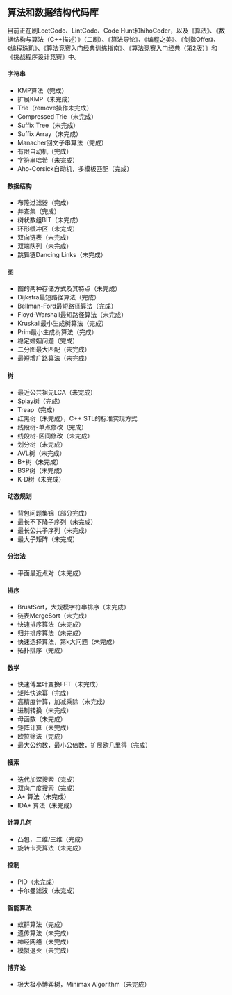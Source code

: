 ## 算法和数据结构代码库

目前正在刷LeetCode、LintCode、Code Hunt和hihoCoder，以及《算法》、《数据结构与算法（C++描述）》（二刷）、《算法导论》、《编程之美》、《剑指Offer》、《编程珠玑》、《算法竞赛入门经典训练指南》、《算法竞赛入门经典（第2版）》和《挑战程序设计竞赛》中。

#### 字符串
* KMP算法（完成）
* 扩展KMP（未完成）
* Trie（remove操作未完成）
* Compressed Trie（未完成）
* Suffix Tree（未完成）
* Suffix Array（未完成）
* Manacher回文子串算法（完成）
* 有限自动机（完成）
* 字符串哈希（未完成）
* Aho-Corsick自动机，多模板匹配（完成）

#### 数据结构
* 布隆过滤器（完成）
* 并查集（完成）
* 树状数组BIT（未完成）
* 环形缓冲区（未完成）
* 双向链表（未完成）
* 双端队列（未完成）
* 跳舞链Dancing Links（未完成）

#### 图
* 图的两种存储方式及其特点（未完成）
* Dijkstra最短路径算法（完成）
* Bellman-Ford最短路径算法（完成）
* Floyd-Warshall最短路径算法（未完成）
* Kruskall最小生成树算法（完成）
* Prim最小生成树算法（完成）
* 稳定婚姻问题（完成）
* 二分图最大匹配（未完成）
* 最短增广路算法（未完成）

#### 树
* 最近公共祖先LCA（未完成）
* Splay树（完成）
* Treap（完成）
* 红黑树（未完成），C++ STL的标准实现方式
* 线段树-单点修改（完成）
* 线段树-区间修改（未完成）
* 划分树（未完成）
* AVL树（未完成）
* B+树（未完成）
* BSP树（未完成）
* K-D树（未完成）

#### 动态规划
* 背包问题集锦（部分完成）
* 最长不下降子序列（未完成）
* 最长公共子序列（未完成）
* 最大子矩阵（未完成）

#### 分治法
* 平面最近点对（未完成）

#### 排序
* BrustSort，大规模字符串排序（未完成）
* 链表MergeSort（未完成）
* 快速排序算法（未完成）
* 归并排序算法（未完成）
* 快速选择算法，第k大问题（未完成）
* 拓扑排序（完成）

#### 数学
* 快速傅里叶变换FFT（未完成）
* 矩阵快速幂（完成）
* 高精度计算，加减乘除（未完成）
* 进制转换（未完成）
* 母函数（未完成）
* 矩阵计算（未完成）
* 欧拉筛法（完成）
* 最大公约数，最小公倍数，扩展欧几里得（完成）

#### 搜索
* 迭代加深搜索（完成）
* 双向广度搜索（完成）
* A* 算法（未完成）
* IDA* 算法（未完成）

#### 计算几何
* 凸包，二维/三维（完成）
* 旋转卡壳算法（未完成）

#### 控制
* PID（未完成）
* 卡尔曼滤波（未完成）

#### 智能算法
* 蚁群算法（完成）
* 遗传算法（未完成）
* 神经网络（未完成）
* 模拟退火（未完成）

#### 博弈论
* 极大极小博弈树，Minimax Algorithm（未完成）